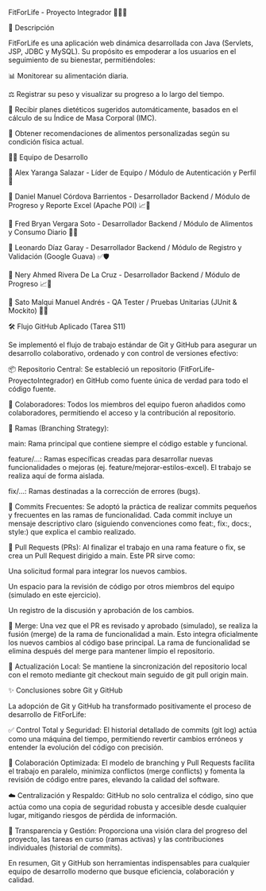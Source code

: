 FitForLife - Proyecto Integrador 🏋️‍♀️🍎

📝 Descripción

FitForLife es una aplicación web dinámica desarrollada con Java (Servlets, JSP, JDBC y MySQL). Su propósito es empoderar a los usuarios en el seguimiento de su bienestar, permitiéndoles:

📊 Monitorear su alimentación diaria.

⚖️ Registrar su peso y visualizar su progreso a lo largo del tiempo.

🎯 Recibir planes dietéticos sugeridos automáticamente, basados en el cálculo de su Índice de Masa Corporal (IMC).

🥗 Obtener recomendaciones de alimentos personalizadas según su condición física actual.

🧑‍💻 Equipo de Desarrollo

👤 Alex Yaranga Salazar  - Líder de Equipo / Módulo de Autenticación y Perfil 🔑

👤 Daniel Manuel Córdova Barrientos - Desarrollador Backend / Módulo de Progreso y Reporte Excel (Apache POI) 📈📄

👤 Fred Bryan Vergara Soto - Desarrollador Backend / Módulo de Alimentos y Consumo Diario 🥦➕

👤 Leonardo Díaz Garay - Desarrollador Backend / Módulo de Registro y Validación (Google Guava) ✅🛡️

👤 Nery Ahmed Rivera De La Cruz - Desarrollador Backend / Módulo de Progreso 📈📄

👤 Sato Malqui Manuel Andrés - QA Tester / Pruebas Unitarias (JUnit & Mockito) 🧪🐞

🛠️ Flujo GitHub Aplicado (Tarea S11)

Se implementó el flujo de trabajo estándar de Git y GitHub para asegurar un desarrollo colaborativo, ordenado y con control de versiones efectivo:

📦 Repositorio Central: Se estableció un repositorio (FitForLife-ProyectoIntegrador) en GitHub como fuente única de verdad para todo el código fuente.

🤝 Colaboradores: Todos los miembros del equipo fueron añadidos como colaboradores, permitiendo el acceso y la contribución al repositorio.

🌿 Ramas (Branching Strategy):

main: Rama principal que contiene siempre el código estable y funcional.

feature/...: Ramas específicas creadas para desarrollar nuevas funcionalidades o mejoras (ej. feature/mejorar-estilos-excel). El trabajo se realiza aquí de forma aislada.

fix/...: Ramas destinadas a la corrección de errores (bugs).

💾 Commits Frecuentes: Se adoptó la práctica de realizar commits pequeños y frecuentes en las ramas de funcionalidad. Cada commit incluye un mensaje descriptivo claro (siguiendo convenciones como feat:, fix:, docs:, style:) que explica el cambio realizado.

🔎 Pull Requests (PRs): Al finalizar el trabajo en una rama feature o fix, se crea un Pull Request dirigido a main. Este PR sirve como:

Una solicitud formal para integrar los nuevos cambios.

Un espacio para la revisión de código por otros miembros del equipo (simulado en este ejercicio).

Un registro de la discusión y aprobación de los cambios.

🔗 Merge: Una vez que el PR es revisado y aprobado (simulado), se realiza la fusión (merge) de la rama de funcionalidad a main. Esto integra oficialmente los nuevos cambios al código base principal. La rama de funcionalidad se elimina después del merge para mantener limpio el repositorio.

🔄 Actualización Local: Se mantiene la sincronización del repositorio local con el remoto mediante git checkout main seguido de git pull origin main.

✨ Conclusiones sobre Git y GitHub

La adopción de Git y GitHub ha transformado positivamente el proceso de desarrollo de FitForLife:

✅ Control Total y Seguridad: El historial detallado de commits (git log) actúa como una máquina del tiempo, permitiendo revertir cambios erróneos y entender la evolución del código con precisión.

🚀 Colaboración Optimizada: El modelo de branching y Pull Requests facilita el trabajo en paralelo, minimiza conflictos (merge conflicts) y fomenta la revisión de código entre pares, elevando la calidad del software.

☁️ Centralización y Respaldo: GitHub no solo centraliza el código, sino que actúa como una copia de seguridad robusta y accesible desde cualquier lugar, mitigando riesgos de pérdida de información.

👀 Transparencia y Gestión: Proporciona una visión clara del progreso del proyecto, las tareas en curso (ramas activas) y las contribuciones individuales (historial de commits).

En resumen, Git y GitHub son herramientas indispensables para cualquier equipo de desarrollo moderno que busque eficiencia, colaboración y calidad.
